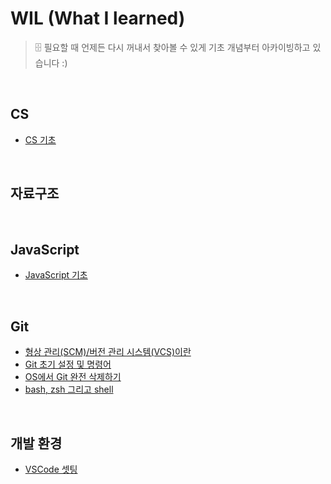 # WIL (What I learned)
> 🗄️ 필요할 때 언제든 다시 꺼내서 찾아볼 수 있게 기초 개념부터 아카이빙하고 있습니다 :)

<br>

## CS
- [CS 기초](https://github.com/jacenam/WIL-archive/tree/main/CS)

<br>

## 자료구조

<br>

## JavaScript
- [JavaScript 기초](https://github.com/jacenam/WIL/tree/main/JavaScript)

<br>

## Git
- [형상 관리(SCM)/버전 관리 시스템(VCS)이란](https://github.com/jacenam/WIL-archive/blob/main/Git/%EB%B2%84%EC%A0%84%EA%B4%80%EB%A6%AC%EB%9E%80.md)
- [Git 초기 설정 및 명령어](https://github.com/jacenam/WIL-archive/blob/main/Git/Git%20%EC%B4%88%EA%B8%B0%20%EC%84%A4%EC%A0%95%20%EB%B0%8F%20%EB%AA%85%EB%A0%B9%EC%96%B4.md)
- [OS에서 Git 완전 삭제하기](https://github.com/jacenam/WIL-archive/blob/main/Git/OS%EC%97%90%EC%84%9C%20Git%20%EC%99%84%EC%A0%84%20%EC%82%AD%EC%A0%9C%ED%95%98%EA%B8%B0.md)
- [bash, zsh 그리고 shell]()

<br>

## 개발 환경
- [VSCode 셋팅]()
